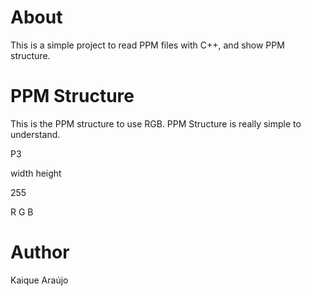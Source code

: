 # About

This is a simple project to read PPM files with C++, and show PPM structure.

# PPM Structure

This is the PPM structure to use RGB. 
PPM Structure is really simple to understand.

P3

width height

255

R G B

# Author

Kaique Araújo